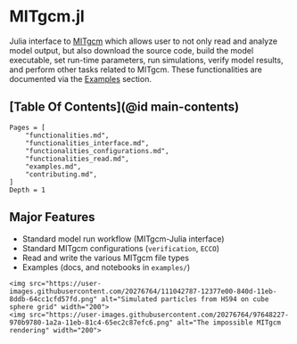 # MITgcm.jl

Julia interface to [MITgcm](https://mitgcm.readthedocs.io/en/latest/?badge=latest) which allows user to not only read and analyze model output, but also download the source code, build the model executable, set run-time parameters, run simulations, verify model results, and perform other tasks related to MITgcm. These functionalities are documented via the [Examples](@ref) section.

## [Table Of Contents](@id main-contents)

```@contents
Pages = [
    "functionalities.md",
    "functionalities_interface.md",
    "functionalities_configurations.md",
    "functionalities_read.md",
    "examples.md",
    "contributing.md",
]
Depth = 1
```

## Major Features

- Standard model run workflow (MITgcm-Julia interface)
- Standard MITgcm configurations (`verification`, `ECCO`)
- Read and write the various MITgcm file types
- Examples (docs, and notebooks in `examples/`)

```@raw html
<img src="https://user-images.githubusercontent.com/20276764/111042787-12377e00-840d-11eb-8ddb-64cc1cfd57fd.png" alt="Simulated particles from HS94 on cube sphere grid" width="200">
<img src="https://user-images.githubusercontent.com/20276764/97648227-970b9780-1a2a-11eb-81c4-65ec2c87efc6.png" alt="The impossible MITgcm rendering" width="200">
```
